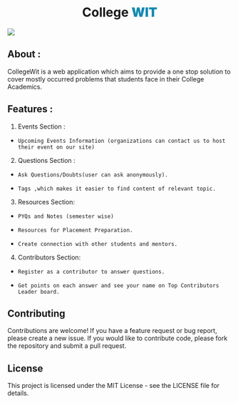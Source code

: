 <h1  style= "text-align:center"> College 
<span style="color:#118ab2; font-weight:bolder" >
WIT</span>
</h1>

<img src="https://user-images.githubusercontent.com/86847380/230769855-85f38125-6abd-41ec-b72e-bfa7f7d6f19f.png">

## About :

CollegeWit is a web application which aims to provide a one stop solution to cover mostly occurred problems that students face in their College Academics.

## Features :

1. Events Section :

-     Upcoming Events Information (organizations can contact us to host their event on our site)

2. Questions Section :

-     Ask Questions/Doubts(user can ask anonymously).
-     Tags ,which makes it easier to find content of relevant topic.

3. Resources Section:

-     PYQs and Notes (semester wise)
-     Resources for Placement Preparation.
-     Create connection with other students and mentors.

4. Contributors Section:

-     Register as a contributor to answer questions.
-     Get points on each answer and see your name on Top Contributors Leader board.

## Contributing

Contributions are welcome! If you have a feature request or bug report, please create a new issue. If you would like to contribute code, please fork the repository and submit a pull request.

## License

This project is licensed under the MIT License - see the LICENSE file for details.
